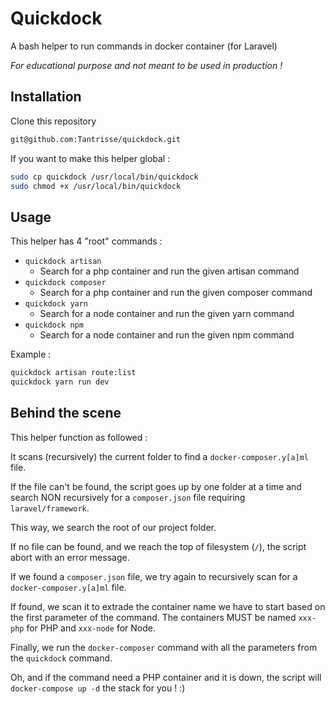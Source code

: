 # Quickdock
A bash helper to run commands in docker container (for Laravel)

_For educational purpose and not meant to be used in production !_

## Installation

Clone this repository

```bash
git@github.com:Tantrisse/quickdock.git
```

If you want to make this helper global :

```bash
sudo cp quickdock /usr/local/bin/quickdock
sudo chmod +x /usr/local/bin/quickdock
```

## Usage

This helper has 4 "root" commands :

- `quickdock artisan`
    - Search for a php container and run the given artisan command 
- `quickdock composer`
    - Search for a php container and run the given composer command 
- `quickdock yarn`
    - Search for a node container and run the given yarn command 
- `quickdock npm`
    - Search for a node container and run the given npm command 

Example : 

```bash
quickdock artisan route:list
quickdock yarn run dev
```

## Behind the scene

This helper function as followed :

It scans (recursively) the current folder to find a `docker-composer.y[a]ml` file.

If the file can't be found, the script goes up by one folder at a time and search NON recursively for a `composer.json` file requiring `laravel/framework`.

This way, we search the root of our project folder.

If no file can be found, and we reach the top of filesystem (`/`), the script abort with an error message.

If we found a `composer.json` file, we try again to recursively scan for a `docker-composer.y[a]ml` file.

If found, we scan it to extrade the container name we have to start based on the first parameter of the command. The containers MUST be named `xxx-php` for PHP and `xxx-node` for Node.

Finally, we run the `docker-composer` command with all the parameters from the `quickdock` command.

Oh, and if the command need a PHP container and it is down, the script will `docker-compose up -d` the stack for you ! :)
